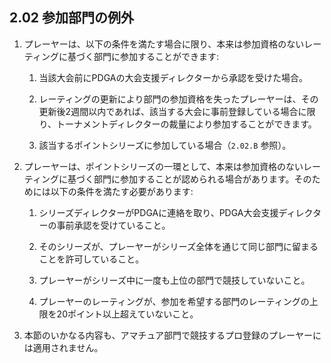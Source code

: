 ## 2.02 参加部門の例外

1. プレーヤーは、以下の条件を満たす場合に限り、本来は参加資格のないレーティングに基づく部門に参加することができます:

	1. 当該大会前にPDGAの大会支援ディレクターから承認を受けた場合。

	2. レーティングの更新により部門の参加資格を失ったプレーヤーは、その更新後2週間以内であれば、該当する大会に事前登録している場合に限り、トーナメントディレクターの裁量により参加することができます。

	3.	該当するポイントシリーズに参加している場合（`2.02.B` 参照）。

1. プレーヤーは、ポイントシリーズの一環として、本来は参加資格のないレーティングに基づく部門に参加することが認められる場合があります。そのためには以下の条件を満たす必要があります:

	1. シリーズディレクターがPDGAに連絡を取り、PDGA大会支援ディレクターの事前承認を受けていること。

	2. そのシリーズが、プレーヤーがシリーズ全体を通じて同じ部門に留まることを許可していること。

	3. プレーヤーがシリーズ中に一度も上位の部門で競技していないこと。

	4. プレーヤーのレーティングが、参加を希望する部門のレーティングの上限を20ポイント以上超えていないこと。

1. 本節のいかなる内容も、アマチュア部門で競技するプロ登録のプレーヤーには適用されません。
